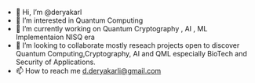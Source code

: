 - 👋 Hi, I’m @deryakarl
- 👀 I’m interested in Quantum Computing
- 🌱 I’m currently working on Quantum Cryptography , AI , ML Implementaion NISQ era
- 💞️ I’m looking to collaborate mostly reseach projects open to discover Quantum Computing,Cryptography, AI and QML especially BioTech and Security of Applications.
- 📫 How to reach me d.deryakarli@gmail.com

<!---
deryakarl/deryakarl is a ✨ special ✨ repository because its `README.md` (this file) appears on your GitHub profile.
You can click the Preview link to take a look at your changes.
--->
